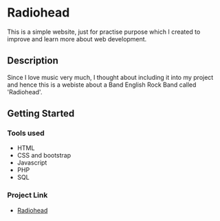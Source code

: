 # Radiohead
This is a simple website, just for practise purpose which I created to improve and learn more about web development.

## Description
Since I love music very much, I thought about including it into my project and hence this is a webiste about a Band English Rock Band called 'Radiohead'.

## Getting Started

### Tools used
* HTML
* CSS and bootstrap
* Javascript
* PHP
* SQL

### Project Link
* [Radiohead](https://radiogagab.000webhostapp.com/)
